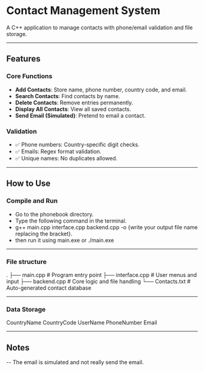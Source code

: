 # Contact Management System  

A C++ application to manage contacts with phone/email validation and file storage.  

---

## Features  

### Core Functions  
- **Add Contacts**: Store name, phone number, country code, and email.  
- **Search Contacts**: Find contacts by name.  
- **Delete Contacts**: Remove entries permanently.  
- **Display All Contacts**: View all saved contacts.  
- **Send Email (Simulated)**: Pretend to email a contact.  

### Validation  
- ✅ Phone numbers: Country-specific digit checks.  
- ✅ Emails: Regex format validation.  
- ✅ Unique names: No duplicates allowed.  

---

## How to Use  

### Compile and Run  
- Go to the phonebook directory.
- Type the following command in the terminal.
- g++ main.cpp interface.cpp backend.cpp -o {write your output file name replacing the bracket}.
- then run it using main.exe or ./main.exe

---


### File structure
.
├── main.cpp          # Program entry point
├── interface.cpp     # User menus and input
├── backend.cpp       # Core logic and file handling
└── Contacts.txt      # Auto-generated contact database

---

### Data Storage
CountryName CountryCode UserName PhoneNumber Email

---

## Notes
-- The email is simulated and not really send the email.



